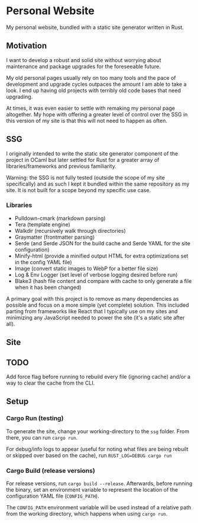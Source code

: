 # Personal Website

My personal website, bundled with a static site generator written in Rust.

## Motivation

I want to develop a robust and solid site without worrying about maintenance and package upgrades for the foreseeable future.

My old personal pages usually rely on too many tools and the pace of development and upgrade cycles outpaces the amount I am able to take a look. I end up having old projects with terribly old code bases that need upgrading.

At times, it was even easier to settle with remaking my personal page altogether. My hope with offering a greater level of control over the SSG in this version of my site is that this will not need to happen as often.

## SSG

I originally intended to write the static site generator component of the project in OCaml but later settled for Rust for a greater array of libraries/frameworks and previous familiarity.

Warning: the SSG is not fully tested (outside the scope of my site specifically) and as such I kept it bundled within the same repository as my site. It is not built for a scope beyond my specific use case.

### Libraries
- Pulldown-cmark (markdown parsing)
- Tera (template engine)
- Walkdir (recursively walk through directories)
- Graymatter (frontmatter parsing)
- Serde (and Serde JSON for the build cache and Serde YAML for the site configuration)
- Minify-html (provide a minified output HTML for extra optimizations set in the config YAML file)
- Image (convert static images to WebP for a better file size)
- Log & Env Logger (set level of verbose logging desired before run)
- Blake3 (hash file content and compare with cache to only generate a file when it has been changed)

A primary goal with this project is to remove as many dependencies as possible and focus on a more simple (yet complete) solution. This included parting from frameworks like React that I typically use on my sites and minimizing any JavaScript needed to power the site (it's a static site after all).

## Site

## TODO

Add force flag before running to rebuild every file (ignoring cache) and/or a way to clear the cache from the CLI.

## Setup

### Cargo Run (testing)

To generate the site, change your working-directory to the `ssg` folder. From there, you can run `cargo run`.

For debug/info logs to appear (useful for noting what files are being rebuilt or skipped over based on the cache), run `RUST_LOG=DEBUG cargo run`

### Cargo Build (release versions)

For release versions, run `cargo build --release`. Afterwards, before running the binary, set an environment variable to represent the location of the configuration YAML file (`CONFIG_PATH`).

The `CONFIG_PATH` environment variable will be used instead of a relative path from the working directory, which happens when using `cargo run`.
